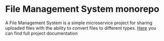# File Management System monorepo

A File Management System is a simple microservice project for sharing uploaded files with the ability to convert files to different types.
[Here](https://dmitrypolianski.github.io/file-management-system-monorepo/) you can find full project documentation